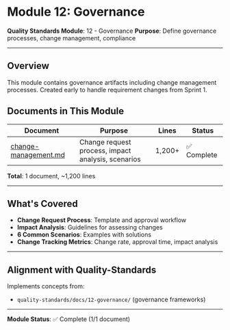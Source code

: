 # Module 12: Governance

**Quality Standards Module**: 12 - Governance
**Purpose**: Define governance processes, change management, compliance

---

## Overview

This module contains governance artifacts including change management processes. Created early to handle requirement changes from Sprint 1.

## Documents in This Module

| Document | Purpose | Lines | Status |
|----------|---------|-------|--------|
| [change-management.md](change-management.md) | Change request process, impact analysis, scenarios | 1,200+ | ✅ Complete |

**Total**: 1 document, ~1,200 lines

---

## What's Covered

- **Change Request Process**: Template and approval workflow
- **Impact Analysis**: Guidelines for assessing changes
- **6 Common Scenarios**: Examples with solutions
- **Change Tracking Metrics**: Change rate, approval time, impact analysis

---

## Alignment with Quality-Standards

Implements concepts from:
- `quality-standards/docs/12-governance/` (governance frameworks)

---

**Module Status**: ✅ Complete (1/1 document)
